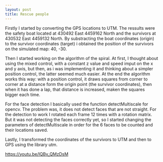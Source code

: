 ```yaml
---
layout: post
title: Rescue people
---
```


Firstly I started by converting the GPS locations to UTM. The ressults were the safety boat located at 430492 East 4459162 North and the survivors at 430532 East 4459132 North. By substracting the boat coordinates (origin) to the survivor coordinates (target) i obtained the position of the survivors on the simulated map: 40, -30.

Then I started working on the algorithm of the spiral. At first, I thought about using the mixed control, with a constant z value and speed imput on the x and y axis, but then, as i was implementing it and thinking about a simpler position control, the latter seemed much easier. At the end the algorithm works this way: with a position control, it draws squares from corner to corner at a distance form the origin point (the survivor coordinates), then when it has done a lap, that distance is increased, maken the squares bigger each time.

For the face detection I basically used the function detectMultiscale for opencv. The problem was, it does not detect faces that are not straight. For the detection to work I rotated each frame 12 times with a rotation matrix. But it was not detecting the faces correctly yet, so I started changing the parameters of detectMultiscale in order for the 6 faces to be counted and their locations saved.

Lastly, I transformed the coordinates of the survivors to UTM and then to GPS using the library utm.

https://youtu.be/lQBv_QMzDsM
